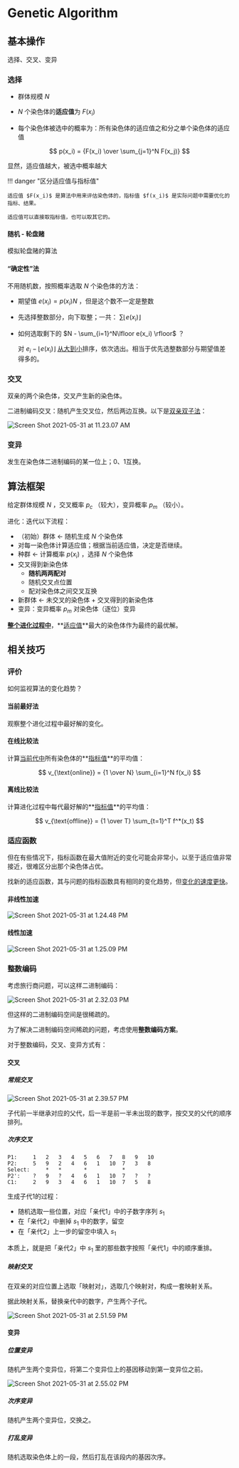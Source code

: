 # Genetic Algorithm

## 基本操作

选择、交叉、变异

### 选择

- 群体规模 $N$ 

- $N$ 个染色体的**适应值**为 $F(x_i)$

- 每个染色体被选中的概率为：所有染色体的适应值之和分之单个染色体的适应值

$$
p(x_i) = {F(x_i) \over \sum_{j=1}^N F(x_j)}
$$

  显然，适应值越大，被选中概率越大

!!! danger "区分适应值与指标值"
    
    适应值 $F(x_i)$ 是算法中用来评估染色体的，指标值 $f(x_i)$ 是实际问题中需要优化的指标、结果。
    
    适应值可以直接取指标值，也可以取其它的。

#### 随机 - 轮盘赌

模拟轮盘赌的算法

#### “确定性”法

不用随机数，按照概率选取 $N$ 个染色体的方法：

- 期望值 $e(x_i) = p(x_i) N$ ，但是这个数不一定是整数

- 先选择整数部分，向下取整；一共： $\sum\lfloor e(x_i) \rfloor$

- 如何选取剩下的 $N - \sum_{i=1}^N\lfloor e(x_i) \rfloor$ ？
  
  对 $e_i - \lfloor e(x_i) \rfloor$ <u>从大到小</u>排序，依次选出。相当于优先选整数部分与期望值差得多的。

### 交叉

双亲的两个染色体，交叉产生新的染色体。

二进制编码交叉：随机产生交叉位，然后两边互换。以下是<u>双亲双子法</u>：

![Screen Shot 2021-05-31 at 11.23.07 AM](GA.assets/Screen%20Shot%202021-05-31%20at%2011.23.07%20AM.png)

### 变异

发生在染色体二进制编码的某一位上；0、1互换。

## 算法框架

给定群体规模 $N$ ，交叉概率 $p_c$ （较大），变异概率 $p_m$ （较小）。

进化：迭代以下流程：

- （初始）群体 ← 随机生成 $N$ 个染色体
- 对每一染色体计算适应值；根据当前适应值，决定是否继续。
- 种群 ← 计算概率 $p(x_i)$ ，选择 $N$ 个染色体
- 交叉得到新染色体
    -  **随机两两配对**
    -  随机交叉点位置
    -  配对染色体之间交叉互换
- 新群体 ← 未交叉的染色体 + 交叉得到的新染色体
- 变异：变异概率 $p_m$ 对染色体（逐位）变异

**<u>整个进化过程中</u>**，**<u>适应值</u>**最大的染色体作为最终的最优解。

## 相关技巧

### 评价

如何监视算法的变化趋势？

#### 当前最好法

观察整个进化过程中最好解的变化。

#### 在线比较法

计算<u>当前代中</u>所有染色体的**<u>指标值</u>**的平均值：

$$
v_{\text{online}} = {1 \over N} \sum_{i=1}^N f(x_i)
$$


#### 离线比较法

计算进化过程中每代最好解的**<u>指标值</u>**的平均值：

$$
v_{\text{offline}} = {1 \over T} \sum_{t=1}^T f^*(x_t)
$$

### 适应函数

但在有些情况下，指标函数在最大值附近的变化可能会非常小，以至于适应值非常接近，很难区分出那个染色体占优。

找新的适应函数，其与问题的指标函数具有相同的变化趋势，但<u>变化的速度更快</u>。 

#### 非线性加速

![Screen Shot 2021-05-31 at 1.24.48 PM](GA.assets/Screen%20Shot%202021-05-31%20at%201.24.48%20PM.png)

#### 线性加速

![Screen Shot 2021-05-31 at 1.25.09 PM](GA.assets/Screen%20Shot%202021-05-31%20at%201.25.09%20PM.png)

### 整数编码

考虑旅行商问题，可以这样二进制编码：

![Screen Shot 2021-05-31 at 2.32.03 PM](GA.assets/Screen%20Shot%202021-05-31%20at%202.32.03%20PM.png)

但这样的二进制编码空间是很稀疏的。

为了解决二进制编码空间稀疏的问题，考虑使用**整数编码方案**。

对于整数编码，交叉、变异方式有：

#### 交叉

##### 常规交叉

![Screen Shot 2021-05-31 at 2.39.57 PM](GA.assets/Screen%20Shot%202021-05-31%20at%202.39.57%20PM.png)

子代前一半继承对应的父代，后一半是前一半未出现的数字，按交叉的父代的顺序排列。

##### 次序交叉

```
P1:     1   2   3   4   5   6   7   8   9   10
P2:     5   9   2   4   6   1   10  7   3   8
Select:     *   *       *           *
P2':    ?   9   ?   4   6   1   10  7   ?   ?
C1:     2   9   3   4   6   1   10  7   5   8
```

生成子代1的过程：

- 随机选取一些位置，对应「亲代1」中的子数字序列 $s_1$
- 在「亲代2」中删掉 $s_1$ 中的数字，留空
- 在「亲代2」上一步的留空中填入 $s_1$

本质上，就是把「亲代2」中 $s_1$ 里的那些数字按照「亲代1」中的顺序重排。

##### 映射交叉

在双亲的对应位置上选取「映射对」，选取几个映射对，构成一套映射关系。

据此映射关系，替换亲代中的数字，产生两个子代。

![Screen Shot 2021-05-31 at 2.51.59 PM](GA.assets/Screen%20Shot%202021-05-31%20at%202.51.59%20PM.png)

#### 变异

##### 位置变异

随机产生两个变异位，将第二个变异位上的基因移动到第一变异位之前。

![Screen Shot 2021-05-31 at 2.55.02 PM](GA.assets/Screen%20Shot%202021-05-31%20at%202.55.02%20PM.png)

##### 次序变异

随机产生两个变异位，交换之。

##### 打乱变异

随机选取染色体上的一段，然后打乱在该段内的基因次序。
